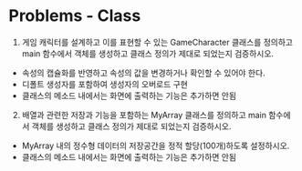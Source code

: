 # Problems - Class

1. 게임 캐릭터를 설계하고 이를 표현할 수 있는 GameCharacter 클래스를 정의하고 main 함수에서 객체를 생성하고 클래스 정의가 제대로 되었는지 검증하시오.

  * 속성의 캡슐화를 반영하고 속성의 값을 변경하거나 확인할 수 있어야 한다.
  * 디폴트 생성자를 포함하여 생성자의 오버로드 구현
  * 클래스의 메소드 내에서는 화면에 출력하는 기능은 추가하면 안됨
  
  
2. 배열과 관련한 저장과 기능을 포함하는 MyArray 클래스를 정의하고 main 함수에서 객체를 생성하고 클래스 정의가 제대로 되었는지 검증하시오.

  * MyArray 내의 정수형 데이터의 저장공간을 정적 할당(100개)하도록 설정하시오.
  * 클래스의 메소드 내에서는 화면에 출력하는 기능은 추가하면 안됨  
  
